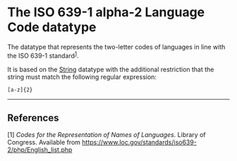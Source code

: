 # The ISO 639-1 alpha-2 Language Code datatype

The datatype that represents the two-letter codes of languages in line with the ISO 639-1 standard<sup>[1](#fn1)</sup>.

It is based on the [String](../datatypes/String.md) datatype with the additional restriction that the string must match the following regular expression:
```
[a-z]{2}
```

---
## References
<a name="fn1">\[1\]</a> *Codes for the Representation of Names of Languages*. Library of Congress. Available from https://www.loc.gov/standards/iso639-2/php/English_list.php

